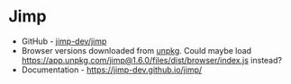 # Jimp

- GitHub - [jimp-dev/jimp](https://github.com/jimp-dev/jimp)
- Browser versions downloaded from [unpkg](https://unpkg.com/). Could maybe load <https://app.unpkg.com/jimp@1.6.0/files/dist/browser/index.js> instead?
- Documentation - <https://jimp-dev.github.io/jimp/>
